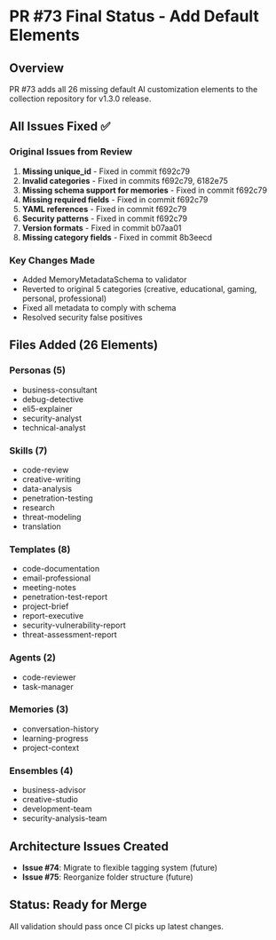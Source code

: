 # PR #73 Final Status - Add Default Elements

## Overview
PR #73 adds all 26 missing default AI customization elements to the collection repository for v1.3.0 release.

## All Issues Fixed ✅

### Original Issues from Review
1. **Missing unique_id** - Fixed in commit f692c79
2. **Invalid categories** - Fixed in commits f692c79, 6182e75
3. **Missing schema support for memories** - Fixed in commit f692c79
4. **Missing required fields** - Fixed in commit f692c79
5. **YAML references** - Fixed in commit f692c79
6. **Security patterns** - Fixed in commit f692c79
7. **Version formats** - Fixed in commit b07aa01
8. **Missing category fields** - Fixed in commit 8b3eecd

### Key Changes Made
- Added MemoryMetadataSchema to validator
- Reverted to original 5 categories (creative, educational, gaming, personal, professional)
- Fixed all metadata to comply with schema
- Resolved security false positives

## Files Added (26 Elements)

### Personas (5)
- business-consultant
- debug-detective
- eli5-explainer
- security-analyst
- technical-analyst

### Skills (7)
- code-review
- creative-writing
- data-analysis
- penetration-testing
- research
- threat-modeling
- translation

### Templates (8)
- code-documentation
- email-professional
- meeting-notes
- penetration-test-report
- project-brief
- report-executive
- security-vulnerability-report
- threat-assessment-report

### Agents (2)
- code-reviewer
- task-manager

### Memories (3)
- conversation-history
- learning-progress
- project-context

### Ensembles (4)
- business-advisor
- creative-studio
- development-team
- security-analysis-team

## Architecture Issues Created
- **Issue #74**: Migrate to flexible tagging system (future)
- **Issue #75**: Reorganize folder structure (future)

## Status: Ready for Merge
All validation should pass once CI picks up latest changes.